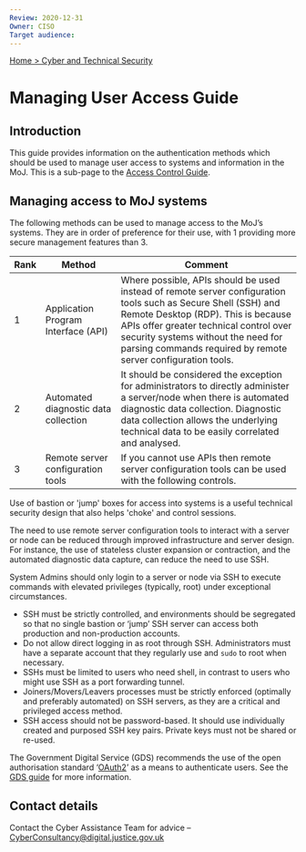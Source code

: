 ```yaml
---
Review: 2020-12-31
Owner: CISO
Target audience:
---
```


[Home > Cyber and Technical Security](../..)

# Managing User Access Guide

## Introduction

This guide provides information on the authentication methods which should be used to manage user access to systems and information in the MoJ. This is a sub-page to the [Access Control Guide](../access-control-guide/).

## Managing access to MoJ systems

The following methods can be used to manage access to the MoJ’s systems. They are in order of preference for their use, with 1 providing more secure management features than 3.

| Rank | Method | Comment |
| --- | --- | --- |
| 1 | Application Program Interface (API) | Where possible, APIs should be used instead of remote server configuration tools such as Secure Shell (SSH) and Remote Desktop  (RDP). This is because APIs offer greater technical control over security systems without the need for parsing commands required by remote server configuration tools. |
| 2 | Automated diagnostic data collection | It should be considered the exception for administrators to directly administer a server/node when there is automated diagnostic data collection. Diagnostic data collection allows the underlying technical data to be easily correlated and analysed. |
| 3 | Remote server configuration tools | If you cannot use APIs then remote server configuration tools can be used with the following controls. |

<!-- <table>
<tr>
<th></th>
<th>Method</th>
<th>Comment</th>
</tr>
<tr><td>1</td><td>Application Program Interface (API)</td><td>Where possible, APIs should be used instead of remote server configuration tools such as Secure Shell (SSH) and Remote Desktop  (RDP). This is because APIs offer greater technical control over security systems without the need for parsing commands required by remote server configuration tools.</td></tr>
<tr><td>2</td><td>Automated diagnostic data collection</td><td> It should be considered the exception for administrators to directly administer a server/node when there is automated diagnostic data collection. Diagnostic data collection allows the underlying technical data to be easily correlated and analysed.</td></tr>
<tr><td>3</td><td>Remote server configuration tools</td><td>If you cannot use APIs then remote server configuration tools can be used with the following controls.</td></tr>
<tr><td></td><td></td>
<td>Use of bastion or ‘jump’ boxes for access into systems is a useful technical security design that also helps ‘choke’ and control sessions.</td></tr>
<tr><td></td><td></td>
<td>The need to use remote server configuration tools to interact with a server/node can be reduced through improved infrastructure and server design. For instance, the use of stateless cluster expansion/contraction and the automated diagnostic data capture can reduce the need to use SSH.</td></tr>
<tr><td></td><td></td>
<td>System Admins should only login to a server/node via SSH and execute commands with elevated privileges (typically, root) under exceptional circumstances.
<ul><li>SSH must be strictly controlled and environments should be segregated so that no single bastion or ‘jump’ SSH server can access both production and non-production accounts.</li>
<li>Do not allow direct logging in as root through SSH, administrators must have a separate account that they regularly use and simply sudo to root when necessary.</li>
<li>SSHs must be limited to users who need shell (by comparison to users who will use SSH as a port forwarding tunnel).</li>
<li>Joiners/Movers/Leavers processes must be strictly enforced (optimally and preferably automated) on SSH servers as they are a critical and privileged access method.</li>
<li>SSH should not be password-based, and should use individually created and purposed SSH key pairs. Private keys must not be shared or re-used.</li></ul></td></tr>
</table>

-->

Use of bastion or 'jump' boxes for access into systems is a useful technical security design that also helps 'choke' and control sessions.

The need to use remote server configuration tools to interact with a server or node can be reduced through improved infrastructure and server design. For instance, the use of stateless cluster expansion or contraction, and the automated diagnostic data capture, can reduce the need to use SSH.

System Admins should only login to a server or node via SSH to execute commands with elevated privileges (typically, root) under exceptional circumstances.

- SSH must be strictly controlled, and environments should be segregated so that no single bastion or ‘jump’ SSH server can access both production and non-production accounts.
- Do not allow direct logging in as root through SSH. Administrators must have a separate account that they regularly use and `sudo` to root when necessary.
- SSHs must be limited to users who need shell, in contrast to users who might use SSH as a port forwarding tunnel.
- Joiners/Movers/Leavers processes must be strictly enforced (optimally and preferably automated) on SSH servers, as they are a critical and privileged access method.
- SSH access should not be password-based. It should use individually created and purposed SSH key pairs. Private keys must not be shared or re-used.

The Government Digital Service (GDS) recommends the use of the open authorisation standard ‘[OAuth2](https://oauth.net/2/)’ as a means to authenticate users. See the [GDS guide](https://www.gov.uk/guidance/gds-api-technical-and-data-standards) for more information.

## Contact details

Contact the Cyber Assistance Team for advice – [CyberConsultancy@digital.justice.gov.uk](mailto:CyberConsultancy@digital.justice.gov.uk)
